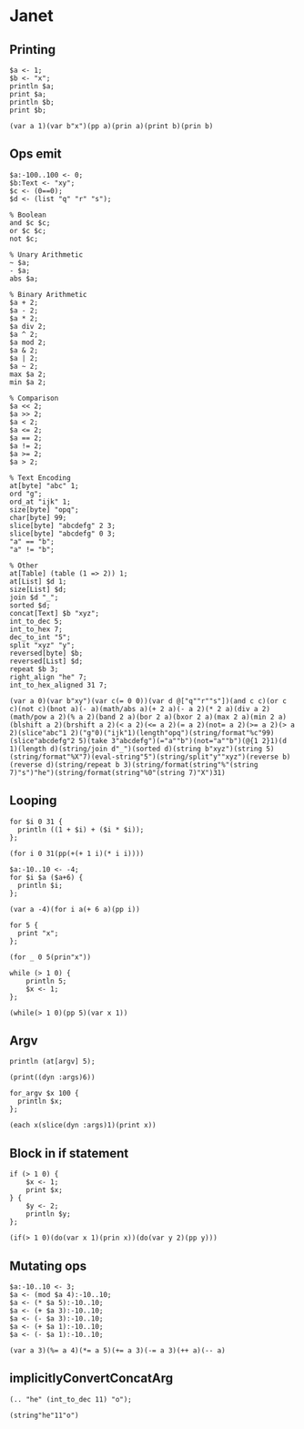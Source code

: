# Janet

## Printing

```polygolf
$a <- 1;
$b <- "x";
println $a;
print $a;
println $b;
print $b;
```

```janet nogolf
(var a 1)(var b"x")(pp a)(prin a)(print b)(prin b)
```

## Ops emit

```polygolf
$a:-100..100 <- 0;
$b:Text <- "xy";
$c <- (0==0);
$d <- (list "q" "r" "s");

% Boolean
and $c $c;
or $c $c;
not $c;

% Unary Arithmetic
~ $a;
- $a;
abs $a;

% Binary Arithmetic
$a + 2;
$a - 2;
$a * 2;
$a div 2;
$a ^ 2;
$a mod 2;
$a & 2;
$a | 2;
$a ~ 2;
max $a 2;
min $a 2;

% Comparison
$a << 2;
$a >> 2;
$a < 2;
$a <= 2;
$a == 2;
$a != 2;
$a >= 2;
$a > 2;

% Text Encoding
at[byte] "abc" 1;
ord "g";
ord_at "ijk" 1;
size[byte] "opq";
char[byte] 99;
slice[byte] "abcdefg" 2 3;
slice[byte] "abcdefg" 0 3;
"a" == "b";
"a" != "b";

% Other
at[Table] (table (1 => 2)) 1;
at[List] $d 1;
size[List] $d;
join $d "_";
sorted $d;
concat[Text] $b "xyz";
int_to_dec 5;
int_to_hex 7;
dec_to_int "5";
split "xyz" "y";
reversed[byte] $b;
reversed[List] $d;
repeat $b 3;
right_align "he" 7;
int_to_hex_aligned 31 7;
```

```janet nogolf
(var a 0)(var b"xy")(var c(= 0 0))(var d @["q""r""s"])(and c c)(or c c)(not c)(bnot a)(- a)(math/abs a)(+ 2 a)(- a 2)(* 2 a)(div a 2)(math/pow a 2)(% a 2)(band 2 a)(bor 2 a)(bxor 2 a)(max 2 a)(min 2 a)(blshift a 2)(brshift a 2)(< a 2)(<= a 2)(= a 2)(not= a 2)(>= a 2)(> a 2)(slice"abc"1 2)("g"0)("ijk"1)(length"opq")(string/format"%c"99)(slice"abcdefg"2 5)(take 3"abcdefg")(="a""b")(not="a""b")(@{1 2}1)(d 1)(length d)(string/join d"_")(sorted d)(string b"xyz")(string 5)(string/format"%X"7)(eval-string"5")(string/split"y""xyz")(reverse b)(reverse d)(string/repeat b 3)(string/format(string"%"(string 7)"s")"he")(string/format(string"%0"(string 7)"X")31)
```

## Looping

```polygolf
for $i 0 31 {
  println ((1 + $i) + ($i * $i));
};
```

```janet nogolf
(for i 0 31(pp(+(+ 1 i)(* i i))))
```

```polygolf
$a:-10..10 <- -4;
for $i $a ($a+6) {
  println $i;
};
```

```janet nogolf
(var a -4)(for i a(+ 6 a)(pp i))
```

```polygolf
for 5 {
  print "x";
};
```

```janet nogolf
(for _ 0 5(prin"x"))
```

```polygolf
while (> 1 0) {
    println 5;
    $x <- 1;
};
```

```janet nogolf
(while(> 1 0)(pp 5)(var x 1))
```

## Argv

```polygolf
println (at[argv] 5);
```

```janet nogolf
(print((dyn :args)6))
```

```polygolf
for_argv $x 100 {
  println $x;
};
```

```janet nogolf
(each x(slice(dyn :args)1)(print x))
```

## Block in if statement

```polygolf
if (> 1 0) {
    $x <- 1;
    print $x;
} {
    $y <- 2;
    println $y;
};
```

```janet nogolf
(if(> 1 0)(do(var x 1)(prin x))(do(var y 2)(pp y)))
```

## Mutating ops

```polygolf
$a:-10..10 <- 3;
$a <- (mod $a 4):-10..10;
$a <- (* $a 5):-10..10;
$a <- (+ $a 3):-10..10;
$a <- (- $a 3):-10..10;
$a <- (+ $a 1):-10..10;
$a <- (- $a 1):-10..10;
```

```janet addIncAndDec
(var a 3)(%= a 4)(*= a 5)(+= a 3)(-= a 3)(++ a)(-- a)
```

## implicitlyConvertConcatArg

```polygolf
(.. "he" (int_to_dec 11) "o");
```

```janet implicitlyConvertConcatArg
(string"he"11"o")
```
